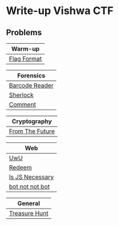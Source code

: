 # Write-up Vishwa CTF

## Problems

| Warm-up  |
| ------------- |
| [Flag Format](Warm-up/Flag%20Format/README.md)|

| Forensics  |
| ------------- |
| [Barcode Reader](Forensics/Barcode%20Reader/README.md)|
| [Sherlock](Forensics/Sherlock/README.md)|
| [Comment](Forensics/Comment/README.md)|

| Cryptography  |
| ------------- |
| [From The Future](Cryptography/From%20The%20Future/README.md)|

| Web  |
| ------------- |
| [UwU](General/UwU/README.md)|
| [Redeem](General/Redeem/README.md)|
| [Is JS Necessary](General/Is%20JS%20Necessary/README.md)|
| [bot not not bot](General/bot%20not%20not%20bot/README.md)|

| General  |
| ------------- |
| [Treasure Hunt](Web/Treasure%20Hunt/README.md)|

